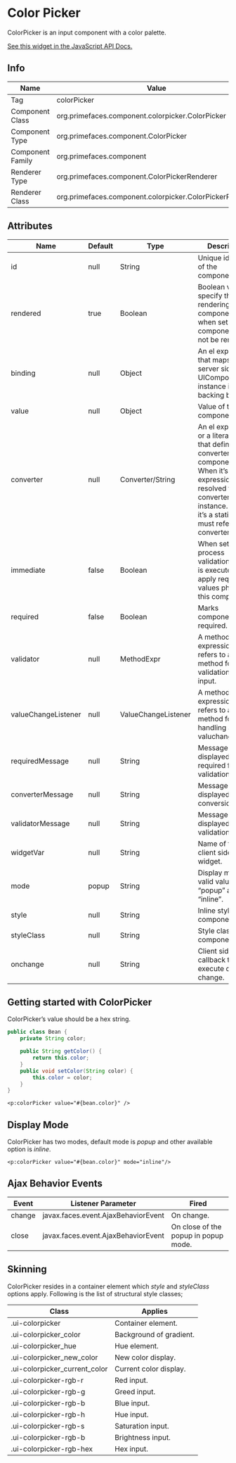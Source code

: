 # Color Picker

ColorPicker is an input component with a color palette.

[See this widget in the JavaScript API Docs.](../jsdocs/classes/primefaces.widget.colorpicker.html)

## Info

| Name | Value |
| --- | --- |
| Tag | colorPicker
| Component Class | org.primefaces.component.colorpicker.ColorPicker
| Component Type | org.primefaces.component.ColorPicker
| Component Family | org.primefaces.component |
| Renderer Type | org.primefaces.component.ColorPickerRenderer
| Renderer Class | org.primefaces.component.colorpicker.ColorPickerRenderer

## Attributes

| Name | Default | Type | Description |
| --- | --- | --- | --- |
| id | null | String | Unique identifier of the component
| rendered | true | Boolean | Boolean value to specify the rendering of the component, when set to false component will not be rendered.
| binding | null | Object | An el expression that maps to a server side UIComponent instance in a backing bean
| value | null | Object | Value of the component.
| converter | null | Converter/String | An el expression or a literal text that defines a converter for the component. When it’s an EL expression, it’s resolved to a converter instance. In case it’s a static text, it must refer to a converter id
| immediate | false | Boolean | When set true, process validations logic is executed at apply request values phase for this component.
| required | false | Boolean | Marks component as required.
| validator | null | MethodExpr | A method expression that refers to a method for validation the input.
| valueChangeListener | null | ValueChangeListener | A method binding expression that refers to a method for handling a valuchangeevent.
| requiredMessage | null | String | Message to be displayed when required field validation fails.
| converterMessage | null | String | Message to be displayed when conversion fails.
| validatorMessage | null | String | Message to be displayed when validation fields.
| widgetVar | null | String | Name of the client side widget.
| mode | popup | String | Display mode, valid values are “popup” and “inline”.
| style | null | String | Inline style of the component.
| styleClass | null | String | Style class of the component.
| onchange | null | String | Client side callback to execute on value change.

## Getting started with ColorPicker
ColorPicker’s value should be a hex string.

```java
public class Bean {
    private String color;

    public String getColor() {
        return this.color;
    }
    public void setColor(String color) {
        this.color = color;
    }
}
```
```xhtml
<p:colorPicker value="#{bean.color}" />
```
## Display Mode
ColorPicker has two modes, default mode is _popup_ and other available option is _inline_.

```xhtml
<p:colorPicker value="#{bean.color}" mode="inline"/>
```

## Ajax Behavior Events

| Event | Listener Parameter | Fired |
| --- | --- | --- |
| change | javax.faces.event.AjaxBehaviorEvent | On change.
| close | javax.faces.event.AjaxBehaviorEvent | On close of the popup in popup mode.


## Skinning
ColorPicker resides in a container element which _style_ and _styleClass_ options apply. Following is
the list of structural style classes;

| Class | Applies |
| --- | --- |
| .ui-colorpicker | Container element.
| .ui-colorpicker_color | Background of gradient.
| .ui-colorpicker_hue | Hue element.
| .ui-colorpicker_new_color | New color display.
| .ui-colorpicker_current_color | Current color display.
| .ui-colorpicker-rgb-r | Red input.
| .ui-colorpicker-rgb-g | Greed input.
| .ui-colorpicker-rgb-b | Blue input.
| .ui-colorpicker-rgb-h | Hue input.
| .ui-colorpicker-rgb-s | Saturation input.
| .ui-colorpicker-rgb-b | Brightness input.
| .ui-colorpicker-rgb-hex | Hex input.
